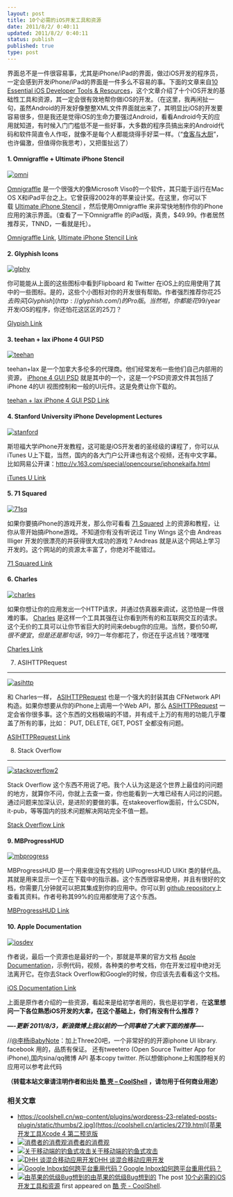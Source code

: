 ```yaml
---
layout: post
title: 10个必需的iOS开发工具和资源
date: 2011/8/2/ 0:40:11
updated: 2011/8/2/ 0:40:11
status: publish
published: true
type: post
---
```


界面总不是一件很容易事，尤其是iPhone/iPad的界面，做过iOS开发的程序员，一定会感到开发iPhone/iPad的界面是一件多么不容易的事。下面的文章来自[10 Essential iOS Developer Tools & Resources](http://alexefish.com/post/15967480885/10-essential-ios-developer-tools-resources)，这个文章介绍了十个iOS开发的基础性工具和资源，其一定会很有效地帮你做iOS的开发。（在这里，我再闲扯一句，虽然Android的开发好像整整XML文件界面就出来了，其明显比iOS的开发要容易很多，但是我还是觉得iOS的生命力要强过Android，看看Android今天的应用就知道，有时候入门门槛低不是一些好事，大多数的程序员搞出来的Android代码和软件简直令人作呕，就像不是每个人都能烧得手好菜一样。（“[食客与大厨](https://coolshell.cn/articles/3589.html "食客还是大厨")”，也许偏激，但值得你我思考），又把蛋扯远了）


#### 1. Omnigraffle + Ultimate iPhone Stencil


[![](../wp-content/uploads/2011/08/omni.jpeg "omni")](https://coolshell.cn/wp-content/uploads/2011/08/omni.jpeg)


[Omnigraffle](http://www.omnigroup.com/products/omnigraffle/) 是一个很强大的像Microsoft Viso的一个软件，其只能于运行在Mac OS X和iPad平台之上。它曾获得2002年的苹果设计奖。在这里，你可以下载 [Ultimate iPhone Stencil](http://graffletopia.com/stencils/413) ，然后使用Omnigraffle 来非常快地制作你的iPhone应用的演示界面。（查看了一下Omnigraffle 的iPad版，真贵，$49.99。作者居然推荐买，TNND，一看就是托）。


[Omnigraffle Link](http://www.omnigroup.com/products/omnigraffle/), [Ultimate iPhone Stencil Link](http://graffletopia.com/stencils/413)



#### 2. Glyphish Icons


[![](../wp-content/uploads/2011/08/glphy.jpeg "glphy")](https://coolshell.cn/wp-content/uploads/2011/08/glphy.jpeg)


你可能能从上面的这些图标中看到Flipboard 和 Twitter 在iOS上的应用使用了其中的一些图标。是的，这些个小图标对你的开发很有帮助。作者强烈推荐你花$25去购买 [Glyphish](http://glyphish.com/) 的Pro版。当然啦，你都能花$99/year开发iOS的程序，你还怕花这区区的25刀？


[Glypish Link](http://glyphish.com/)


#### 3. teehan + lax iPhone 4 GUI PSD


[![](../wp-content/uploads/2011/08/teehan.jpeg "teehan")](https://coolshell.cn/wp-content/uploads/2011/08/teehan.jpeg)


teehan+lax 是一个加拿大多伦多的代理商。他们经常发布一些他们自己内部用的资源， [iPhone 4 GUI PSD](http://www.teehanlax.com/downloads/iphone-4-guid-psd-retina-display/) 就是其中的一个，这是一个PSD资源文件其包括了iPhone 4的UI 视图控制和一般的UI元件。这是免费让你下载的。


[teehan + lax iPhone 4 GUI PSD Link](http://www.teehanlax.com/blog/iphone-4-gui-psd-retina-display/)


#### 4. Stanford University iPhone Development Lectures


[![](../wp-content/uploads/2011/08/stanford.jpeg "stanford")](https://coolshell.cn/wp-content/uploads/2011/08/stanford.jpeg)


斯坦福大学iPhone开发教程，这可能是iOS开发者的圣经级的课程了，你可以从 iTunes U上下载，当然，国内的各大门户公开课也有这个视频，还有中文字幕。比如网易公开课：<http://v.163.com/special/opencourse/iphonekaifa.html>


[iTunes U Link](http://itunes.apple.com/WebObjects/MZStore.woa/wa/viewPodcast?id=384233225)


#### 5. 71 Squared


[![](../wp-content/uploads/2011/08/71sq.jpeg "71sq")](https://coolshell.cn/wp-content/uploads/2011/08/71sq.jpeg)


如果你要搞iPhone的游戏开发，那么你可看看 [71 Squared](http://www.71squared.com/iphone-tutorials/) 上的资源和教程，让你从零开始搞iPhone游戏。不知道你有没有听说过 Tiny Wings 这个由 Andreas Illiger 开发的很漂亮的并获得很大成功的游戏？Andreas 就是从这个网站上学习开发的。这个网站的的资源太丰富了，你绝对不能错过。


[71 Squared Link](http://www.71squared.com/iphone-tutorials/)


#### 6. Charles


[![](../wp-content/uploads/2011/08/charles.jpeg "charles")](https://coolshell.cn/wp-content/uploads/2011/08/charles.jpeg)


如果你想让你的应用发出一个HTTP请求，并通过仿真器来调试，这恐怕是一件很难的事。 [Charles](http://www.charlesproxy.com/) 是这样一个工具其强在让你看到所有的和互联网交互的请求。这个无价的工具可以让你节省巨大的时间来debug你的应用。当然，要价$50啊，很不便宜，但是还是那句话，$99刀一年你都花了，你还在乎这点钱？嘿嘿嘿


[Charles Link](http://www.charlesproxy.com/)


7. ASIHTTPRequest
-----------------


[![](../wp-content/uploads/2011/08/asihttp.jpeg "asihttp")](https://coolshell.cn/wp-content/uploads/2011/08/asihttp.jpeg)


和 Charles一样， [ASIHTTPRequest](http://allseeing-i.com/ASIHTTPRequest/) 也是一个强大的封装其由 CFNetwork API构造。如果你想要从你的iPhone上调用一个Web API，那么 [ASIHTTPRequest](http://allseeing-i.com/ASIHTTPRequest/) 一定会省你很多事。这个东西的文档极端的不错，并有成千上万的有用的功能几乎覆盖了所有的事，比如： PUT, DELETE, GET, POST 全都没有问题。


[ASIHTTPRequest Link](http://allseeing-i.com/ASIHTTPRequest/)


8. Stack Overflow
-----------------


[![](../wp-content/uploads/2011/08/stackoverflow2.jpeg "stackoverflow2")](https://coolshell.cn/wp-content/uploads/2011/08/stackoverflow2.jpeg)


Stack Overflow 这个东西不用说了吧。我个人认为这是这个世界上最佳的问问题的地方，就算你不问，你就上去查一查，你也能看到一大堆已经有人问过的问题。通过问题来加深认识，是进阶的要做的事。在stakeoverflow面前，什么CSDN，it-pub，等等国内的技术问题解决网站完全不值一题。


[Stack Overflow Link](http://stackoverflow.com/)


#### 9. MBProgressHUD


[![](../wp-content/uploads/2011/08/mbprogress.jpeg "mbprogress")](https://coolshell.cn/wp-content/uploads/2011/08/mbprogress.jpeg)


MBProgressHUD 是一个用来做没有文档的 UIProgressHUD UIKit 类的替代品。其就是用来显示一个正在下载中的指示器。这个东西很容易使用，并且有很好的文档，你需要几分钟就可以把其集成到你的应用中。你可以到 [github repository](https://github.com/jdg/MBProgressHUD)上查看其资料。作者号称其99%的应用都使用了这个东西。


[MBProgressHUD Link](https://github.com/jdg/MBProgressHUD)


#### 10. Apple Documentation


[![](../wp-content/uploads/2011/08/iosdev.jpeg "iosdev")](https://coolshell.cn/wp-content/uploads/2011/08/iosdev.jpeg)


作者说，最后一个资源也是最好的一个，那就是苹果的官方文档 [Apple Documentation](http://developer.apple.com/devcenter/ios/index.action)，示例代码，视频，各种类的参考文档，你在开发过程中绝对无法离开它。在你去Stack Overflow和Google的时候，你应该先去看看这个文档。


[iOS Documentation Link](http://developer.apple.com/devcenter/ios/index.action)


上面是原作者介绍的一些资源，看起来是给初学者用的，我也是初学者，在**这里想问一下各位熟悉iOS开发的大拿，在这个基础上，你们有没有什么推荐？**


***—-更新 2011/8/3，新浪微博上我以前的一个同事给了大家下面的推荐—-***


//[@李杨iBabyNote](http://weibo.com/n/%E6%9D%8E%E6%9D%A8iBabyNote)：加上Three20吧，一个非常好的的开源iphone UI library. facebook 用的，品质有保证。 还有tweetero (Open Source Twitter App for iPhone),国内sina/qq微博 API 基本copy twitter. 所以想做iphone上和围脖相关的应用可以参考此代码



**（转载本站文章请注明作者和出处 [酷 壳 – CoolShell](https://coolshell.cn/) ，请勿用于任何商业用途）**



### 相关文章

* [https://coolshell.cn/wp-content/plugins/wordpress-23-related-posts-plugin/static/thumbs/2.jpg](https://coolshell.cn/articles/2719.html)[苹果开发工具Xcode 4 第二预览版](https://coolshell.cn/articles/2719.html)
* [![消费者的消费观](../wp-content/uploads/2010/09/1-150x150.png)](https://coolshell.cn/articles/2913.html)[消费者的消费观](https://coolshell.cn/articles/2913.html)
* [![关于移动端的钓鱼式攻击](../wp-content/uploads/2015/04/phishing-1-150x150.jpg)](https://coolshell.cn/articles/17066.html)[关于移动端的钓鱼式攻击](https://coolshell.cn/articles/17066.html)
* [![DHH 谈混合移动应用开发](../wp-content/uploads/2014/12/1053-DHH-150x150.jpg)](https://coolshell.cn/articles/12225.html)[DHH 谈混合移动应用开发](https://coolshell.cn/articles/12225.html)
* [![Google Inbox如何跨平台重用代码？](../wp-content/uploads/2014/11/inbox2-640x264-150x150.jpg)](https://coolshell.cn/articles/12136.html)[Google Inbox如何跨平台重用代码？](https://coolshell.cn/articles/12136.html)
* [![由苹果的低级Bug想到的](../wp-content/uploads/2014/02/apple_goto_fail-150x150.png)](https://coolshell.cn/articles/11112.html)[由苹果的低级Bug想到的](https://coolshell.cn/articles/11112.html)
The post [10个必需的iOS开发工具和资源](https://coolshell.cn/articles/5089.html) first appeared on [酷 壳 - CoolShell](https://coolshell.cn).